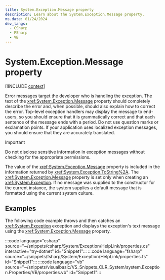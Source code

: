 ```yaml
---
title: System.Exception.Message property
description: Learn about the System.Exception.Message property.
ms.date: 01/24/2024
dev_langs:
  - CSharp
  - FSharp
  - VB
---
```

# System.Exception.Message property

[!INCLUDE [context](includes/context.md)]

Error messages target the developer who is handling the exception. The text of the <xref:System.Exception.Message> property should completely describe the error and, when possible, should also explain how to correct the error. Top-level exception handlers may display the message to end-users, so you should ensure that it is grammatically correct and that each sentence of the message ends with a period. Do not use question marks or exclamation points. If your application uses localized exception messages, you should ensure that they are accurately translated.

> [!IMPORTANT]
> Do not disclose sensitive information in exception messages without checking for the appropriate permissions.

The value of the <xref:System.Exception.Message> property is included in the information returned by <xref:System.Exception.ToString%2A>. The <xref:System.Exception.Message> property is set only when creating an <xref:System.Exception>. If no message was supplied to the constructor for the current instance, the system supplies a default message that is formatted using the current system culture.

## Examples

The following code example throws and then catches an <xref:System.Exception> exception and displays the exception's text message using the <xref:System.Exception.Message> property.

:::code language="csharp" source="~/snippets/csharp/System/Exception/HelpLink/properties.cs" interactive="try-dotnet" id="Snippet1":::
:::code language="fsharp" source="~/snippets/fsharp/System/Exception/HelpLink/properties.fs" id="Snippet1":::
:::code language="vb" source="~/snippets/visualbasic/VS_Snippets_CLR_System/system.Exception.Properties/VB/properties.vb" id="Snippet1":::
